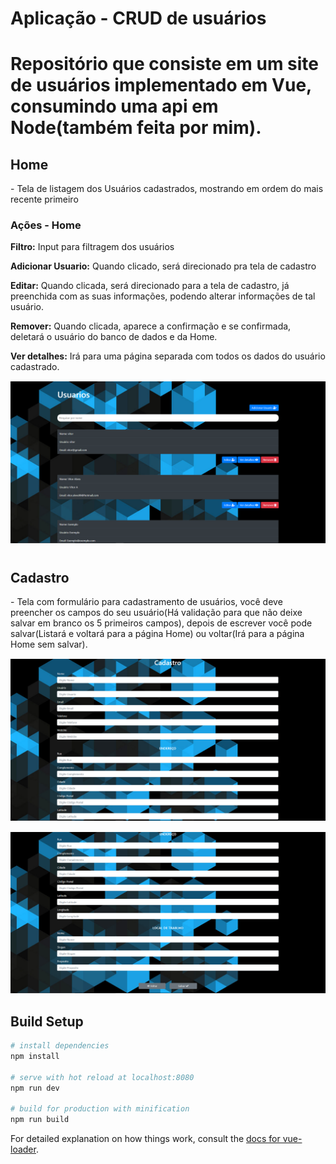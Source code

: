 # Aplicação - CRUD de usuários

<h1>Repositório que consiste em um site de usuários implementado em Vue, consumindo uma api em Node(também feita por mim).</h1> 

<h2>Home</h2>
<p>- Tela de listagem dos Usuários cadastrados, mostrando em ordem do mais recente primeiro</p>
<h3>Ações - Home</h3>
<p><b>Filtro:</b> Input para filtragem dos usuários</p>
<p><b>Adicionar Usuario:</b> Quando clicado, será direcionado pra tela de cadastro</p>
<p><b>Editar:</b> Quando clicada, será direcionado para a tela de cadastro, já preenchida com as suas
informações, podendo alterar informações de tal usuário.</p>
<p><b>Remover:</b> Quando clicada, aparece a confirmação e se confirmada, deletará o usuário
do banco de dados e da Home.</p>
<p><b>Ver detalhes:</b> Irá para uma página separada com todos os dados do usuário
cadastrado.</p>

<div align="center" style="margin-top: 15px;">
  <img alt="home" title="Home" src=".github/home.png"/>
</div>

#
#

<h2>Cadastro</h2>
<p>- Tela com formulário para cadastramento de usuários, você deve preencher os campos do seu usuário(Há validação para que não deixe salvar em branco os 5 primeiros campos), depois de escrever você pode salvar(Listará e voltará para a página Home) ou voltar(Irá para a página Home sem salvar).</p>

<div align="center" style="margin-top: 15px;">
  <img alt="home" title="Home" src=".github/cadastro1.png"/>
</div>

<div align="center" style="margin-top: 15px;">
  <img alt="home" title="Home" src=".github/cadastro2.png"/>
</div>

## Build Setup

``` bash
# install dependencies
npm install

# serve with hot reload at localhost:8080
npm run dev

# build for production with minification
npm run build
```

For detailed explanation on how things work, consult the [docs for vue-loader](http://vuejs.github.io/vue-loader).
